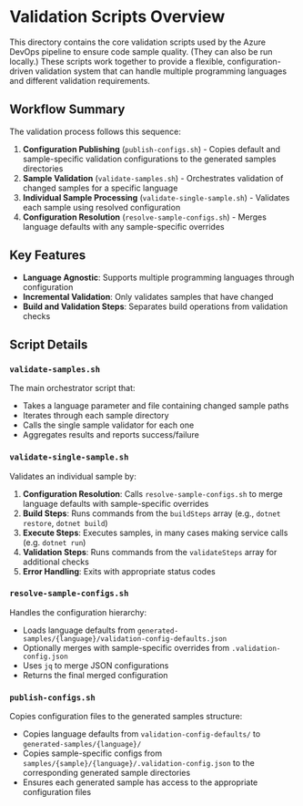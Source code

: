 # Validation Scripts Overview

This directory contains the core validation scripts used by the Azure DevOps pipeline to ensure code sample quality. (They can also be run locally.) These scripts work together to provide a flexible, configuration-driven validation system that can handle multiple programming languages and different validation requirements.

## Workflow Summary

The validation process follows this sequence:

1. **Configuration Publishing** (`publish-configs.sh`) - Copies default and sample-specific validation configurations to the generated samples directories
2. **Sample Validation** (`validate-samples.sh`) - Orchestrates validation of changed samples for a specific language
3. **Individual Sample Processing** (`validate-single-sample.sh`) - Validates each sample using resolved configuration
4. **Configuration Resolution** (`resolve-sample-configs.sh`) - Merges language defaults with any sample-specific overrides

## Key Features

- **Language Agnostic**: Supports multiple programming languages through configuration
- **Incremental Validation**: Only validates samples that have changed
- **Build and Validation Steps**: Separates build operations from validation checks

## Script Details

### `validate-samples.sh`
The main orchestrator script that:
- Takes a language parameter and file containing changed sample paths
- Iterates through each sample directory
- Calls the single sample validator for each one
- Aggregates results and reports success/failure

### `validate-single-sample.sh`
Validates an individual sample by:
1. **Configuration Resolution**: Calls `resolve-sample-configs.sh` to merge language defaults with sample-specific overrides
2. **Build Steps**: Runs commands from the `buildSteps` array (e.g., `dotnet restore`, `dotnet build`)
3. **Execute Steps**: Executes samples, in many cases making service calls (e.g. `dotnet run`)
3. **Validation Steps**: Runs commands from the `validateSteps` array for additional checks
4. **Error Handling**: Exits with appropriate status codes

### `resolve-sample-configs.sh`
Handles the configuration hierarchy:
- Loads language defaults from `generated-samples/{language}/validation-config-defaults.json`
- Optionally merges with sample-specific overrides from `.validation-config.json`
- Uses `jq` to merge JSON configurations
- Returns the final merged configuration

### `publish-configs.sh`
Copies configuration files to the generated samples structure:
- Copies language defaults from `validation-config-defaults/` to `generated-samples/{language}/`
- Copies sample-specific configs from `samples/{sample}/{language}/.validation-config.json` to the corresponding generated sample directories
- Ensures each generated sample has access to the appropriate configuration files